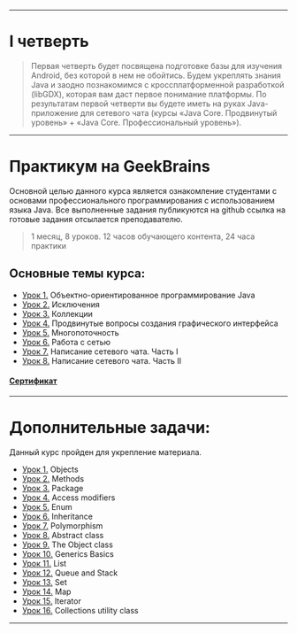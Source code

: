 ___

# I четверть
> Первая четверть будет посвящена подготовке базы для изучения Android, без которой в нем не обойтись. Будем укреплять знания Java и заодно познакомимся с кроссплатформенной разработкой (libGDX), которая вам даст первое понимание платформы. По результатам первой четверти вы будете иметь на руках Java-приложение для сетевого чата (курсы «Java Core. Продвинутый уровень» + «Java Core. Профессиональный уровень»).

___

# Практикум на GeekBrains
Основной целью данного курса является ознакомление студентами с основами профессионального программирования с использованием языка Java.
Все выполненные задания публикуются на github ссылка на готовые задания отсылается преподавателю.

> 1 месяц, 8 уроков. 12 часов обучающего контента, 24 часа практики

## Основные темы курса:
* [Урок 1.](https://github.com/zurbaevi/Java-Advanced-level/tree/main/src/main/java/ru/geekbrains/lesson1) Объектно-ориентированное программирование Java
* [Урок 2.](https://github.com/zurbaevi/Java-Advanced-level/tree/main/src/main/java/ru/geekbrains/lesson2) Исключения
* [Урок 3.](https://github.com/zurbaevi/Java-Advanced-level/tree/main/src/main/java/ru/geekbrains/lesson3) Коллекции
* [Урок 4.](https://github.com/zurbaevi/Java-Advanced-level/tree/main/src/main/java/ru/geekbrains/lesson4) Продвинутые вопросы создания графического интерфейса
* [Урок 5.](https://github.com/zurbaevi/Java-Advanced-level/tree/main/src/main/java/ru/geekbrains/lesson5) Многопоточность
* [Урок 6.](https://github.com/zurbaevi/Java-Advanced-level/tree/main/src/main/java/ru/geekbrains/lesson6) Работа с сетью
* [Урок 7.](https://github.com/zurbaevi/Java-Advanced-level/tree/main/src/main/java/ru/geekbrains/lesson7) Написание сетевого чата. Часть I
* [Урок 8.](https://github.com/zurbaevi/Java-Advanced-level/tree/main/src/main/java/ru/geekbrains/lesson8) Написание сетевого чата. Часть II
#### [Сертификат](https://geekbrains.ru/certificates/1070636)

____

# Дополнительные задачи:

Данный курс пройден для укрепление материала.

* [Урок 1.](https://github.com/zurbaevi/Java-Advanced-level/tree/main/src/main/java/org/stepik/lesson1) Objects
* [Урок 2.](https://github.com/zurbaevi/Java-Advanced-level/tree/main/src/main/java/org/stepik/lesson2) Methods
* [Урок 3.](https://github.com/zurbaevi/Java-Advanced-level/tree/main/src/main/java/org/stepik/lesson3) Package
* [Урок 4.](https://github.com/zurbaevi/Java-Advanced-level/tree/main/src/main/java/org/stepik/lesson4) Access modifiers
* [Урок 5.](https://github.com/zurbaevi/Java-Advanced-level/tree/main/src/main/java/org/stepik/lesson5) Enum
* [Урок 6.](https://github.com/zurbaevi/Java-Advanced-level/tree/main/src/main/java/org/stepik/lesson6) Inheritance
* [Урок 7.](https://github.com/zurbaevi/Java-Advanced-level/tree/main/src/main/java/org/stepik/lesson7) Polymorphism
* [Урок 8.](https://github.com/zurbaevi/Java-Advanced-level/tree/main/src/main/java/org/stepik/lesson8) Abstract class
* [Урок 9.](https://github.com/zurbaevi/Java-Advanced-level/tree/main/src/main/java/org/stepik/lesson9) The Object class
* [Урок 10.](https://github.com/zurbaevi/Java-Advanced-level/tree/main/src/main/java/org/stepik/lesson10) Generics Basics
* [Урок 11.](https://github.com/zurbaevi/Java-Advanced-level/tree/main/src/main/java/org/stepik/lesson11) List
* [Урок 12.](https://github.com/zurbaevi/Java-Advanced-level/tree/main/src/main/java/org/stepik/lesson12) Queue and Stack
* [Урок 13.](https://github.com/zurbaevi/Java-Advanced-level/tree/main/src/main/java/org/stepik/lesson13) Set
* [Урок 14.](https://github.com/zurbaevi/Java-Advanced-level/tree/main/src/main/java/org/stepik/lesson14) Map
* [Урок 15.](https://github.com/zurbaevi/Java-Advanced-level/tree/main/src/main/java/org/stepik/lesson15) Iterator
* [Урок 16.](https://github.com/zurbaevi/Java-Advanced-level/tree/main/src/main/java/org/stepik/lesson16) Collections utility class

____
